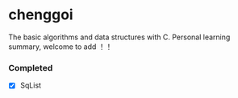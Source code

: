 chenggoi
=========================

The basic algorithms and data structures with C. Personal learning summary, welcome to add ！！

### Completed
- [x] SqList

